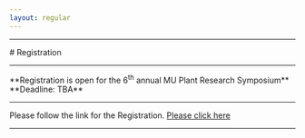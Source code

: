 ```yaml
---
layout: regular
---
```


<hr style="clear: both;" />
# Registration 
<hr style="clear: both;" />
**Registration is open for the 6<sup>th</sup> annual MU Plant Research Symposium** <br />
**Deadline: TBA**
<hr style="clear: both;" />
Please follow the link for the Registration. <a href="https://docs.google.com/forms/d/e/1FAIpQLSfThmhzKaaHfcb450PZ3BGGnCUnpxRRYJCEq4BThSNE7-rHkg/viewform?usp=sf_link" target="_blank"> Please click here
<hr style="clear: both;" />

